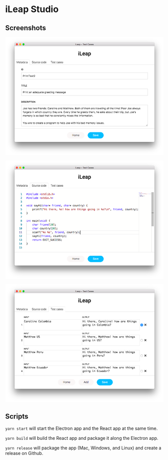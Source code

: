 # iLeap Studio

## Screenshots

![Metadata](screenshots/metadata.png "Metadata")

![Source Code](screenshots/source.png "Source Code")

![Test Cases](screenshots/testcases.png "Test Cases")

## Scripts

`yarn start` will start the Electron app and the React app at the same time.

`yarn build` will build the React app and package it along the Electron app.

`yarn release` will package the app (Mac, Windows, and Linux) and create a release on Github.
